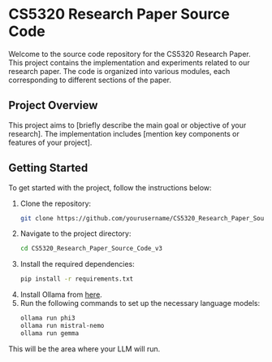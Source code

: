 # CS5320 Research Paper Source Code

Welcome to the source code repository for the CS5320 Research Paper. This project contains the implementation and experiments related to our research paper. The code is organized into various modules, each corresponding to different sections of the paper.

## Project Overview

This project aims to [briefly describe the main goal or objective of your research]. The implementation includes [mention key components or features of your project].

## Getting Started

To get started with the project, follow the instructions below:

1. Clone the repository:
    ```sh
    git clone https://github.com/yourusername/CS5320_Research_Paper_Source_Code_v3.git
    ```
2. Navigate to the project directory:
    ```sh
    cd CS5320_Research_Paper_Source_Code_v3
    ```
3. Install the required dependencies:
    ```sh
    pip install -r requirements.txt
    ```
4. Install Ollama from [here](https://ollama.com/download).
5. Run the following commands to set up the necessary language models:
    ```sh
    ollama run phi3
    ollama run mistral-nemo
    ollama run gemma
    ```

This will be the area where your LLM will run.


